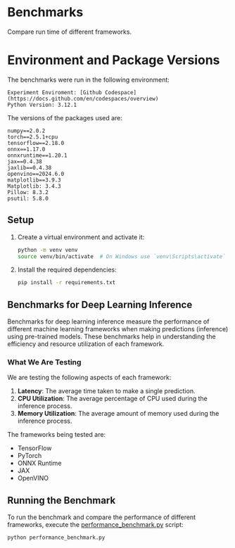 # Benchmarks

Compare run time of different frameworks.

# Environment and Package Versions
The benchmarks were run in the following environment:
```
Experiment Enviroment: [Github Codespace](https://docs.github.com/en/codespaces/overview)
Python Version: 3.12.1
```
The versions of the packages used are:
```
numpy==2.0.2
torch==2.5.1+cpu
tensorflow==2.18.0
onnx==1.17.0
onnxruntime==1.20.1
jax==0.4.38
jaxlib==0.4.38
openvino==2024.6.0
matplotlib==3.9.3
Matplotlib: 3.4.3
Pillow: 8.3.2
psutil: 5.8.0
```
## Setup

1. Create a virtual environment and activate it:

    ```sh
    python -m venv venv
    source venv/bin/activate  # On Windows use `venv\Scripts\activate`
    ```

2. Install the required dependencies:

    ```sh
    pip install -r requirements.txt
    ```

## Benchmarks for Deep Learning Inference

Benchmarks for deep learning inference measure the performance of different machine learning frameworks when making predictions (inference) using pre-trained models. These benchmarks help in understanding the efficiency and resource utilization of each framework.

### What We Are Testing

We are testing the following aspects of each framework:

1. **Latency**: The average time taken to make a single prediction.
2. **CPU Utilization**: The average percentage of CPU used during the inference process.
3. **Memory Utilization**: The average amount of memory used during the inference process.

The frameworks being tested are:

- TensorFlow
- PyTorch
- ONNX Runtime
- JAX
- OpenVINO

## Running the Benchmark

To run the benchmark and compare the performance of different frameworks, execute the [performance_benchmark.py](http://_vscodecontentref_/1) script:

```sh
python performance_benchmark.py
